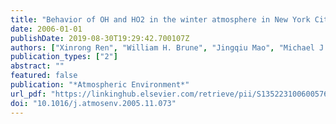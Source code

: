 ```yaml
---
title: "Behavior of OH and HO2 in the winter atmosphere in New York City"
date: 2006-01-01
publishDate: 2019-08-30T19:29:42.700107Z
authors: ["Xinrong Ren", "William H. Brune", "Jingqiu Mao", "Michael J. Mitchell", "Robert L. Lesher", "James B. Simpas", "Andrew R. Metcalf", "James J. Schwab", "Chenxia Cai", "Yongquan Li"]
publication_types: ["2"]
abstract: ""
featured: false
publication: "*Atmospheric Environment*"
url_pdf: "https://linkinghub.elsevier.com/retrieve/pii/S1352231006005760"
doi: "10.1016/j.atmosenv.2005.11.073"
---
```


